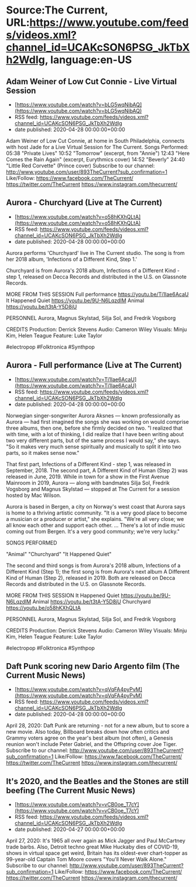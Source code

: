 # Source:The Current, URL:https://www.youtube.com/feeds/videos.xml?channel_id=UCAKcSON6PSG_JkTbXh2WdIg, language:en-US

## Adam Weiner of Low Cut Connie - Live Virtual Session
 - [https://www.youtube.com/watch?v=bLG5wqNibAQ](https://www.youtube.com/watch?v=bLG5wqNibAQ)
 - RSS feed: https://www.youtube.com/feeds/videos.xml?channel_id=UCAKcSON6PSG_JkTbXh2WdIg
 - date published: 2020-04-28 00:00:00+00:00

Adam Weiner of Low Cut Connie, at home in South Philadelphia, connects with host Jade for a Live Virtual Session for The Current.
Songs Performed:
05:38 "Private Lives"
10:52 "Tomorrow" (excerpt, from "Annie")
12:43 "Here Comes the Rain Again" (excerpt, Eurythmics cover)
14:52 "Beverly"
24:40 "Little Red Corvette" (Prince cover)
Subscribe to our channel:
http://www.youtube.com/user/893TheCurrent?sub_confirmation=1
Like/Follow:
https://www.facebook.com/TheCurrent/
https://twitter.com/TheCurrent
https://www.instagram.com/thecurrent/

## Aurora -  Churchyard (Live at The Current)
 - [https://www.youtube.com/watch?v=o58hKXhQLtA](https://www.youtube.com/watch?v=o58hKXhQLtA)
 - RSS feed: https://www.youtube.com/feeds/videos.xml?channel_id=UCAKcSON6PSG_JkTbXh2WdIg
 - date published: 2020-04-28 00:00:00+00:00

Aurora performs 'Churchyard' live in The Current studio. The song is from her 2018 album, 'Infections of a Different Kind, Step 1.'

Churchyard is from Aurora's 2018 album, Infections of a Different Kind - step 1, released on Decca Records and distributed in the U.S. on Glassnote Records.

MORE FROM THIS SESSION
Full performance https://youtu.be/Ti1Iae6AcaU
It Happened Quiet https://youtu.be/9U-N6LqzdIM
Animal https://youtu.be/t3tA-Y5D8jU

PERSONNEL
Aurora, Magnus Skylstad, Silja Sol, and Fredrik Vogsborg

CREDITS
Production: Derrick Stevens
Audio: Cameron Wiley
Visuals: Minju Kim, Helen Teague
Feature: Luke Taylor

#electropop #Folktronica #Synthpop

## Aurora - Full performance (Live at The Current)
 - [https://www.youtube.com/watch?v=Ti1Iae6AcaU](https://www.youtube.com/watch?v=Ti1Iae6AcaU)
 - RSS feed: https://www.youtube.com/feeds/videos.xml?channel_id=UCAKcSON6PSG_JkTbXh2WdIg
 - date published: 2020-04-28 00:00:00+00:00

Norwegian singer-songwriter Aurora Aksnes — known professionally as Aurora — had first imagined the songs she was working on would comprise three albums, then one, before she firmly decided on two. "I realized that with time, with a lot of thinking, I did realize that I have been writing about two very different parts, but of the same process I would say," she says. "So it makes very much sense spiritually and musically to split it into two parts, so it makes sense now."

That first part, Infections of a Different Kind - step 1, was released in September, 2018. The second part, A Different Kind of Human (Step 2) was released in June, 2019. While in town for a show in the First Avenue Mainroom in 2019, Aurora — along with bandmates Silja Sol, Fredrik Vogsborg and Magnus Skylstad — stopped at The Current for a session hosted by Mac Wilson.

Aurora is based in Bergen, a city on Norway's west coast that Aurora says is home to a thriving artistic community. "It is a very good place to become a musician or a producer or artist," she explains. "We're all very close; we all know each other and support each other. … There's a lot of indie music coming out from Bergen. It's a very good community; we're very lucky."

SONGS PERFORMED

"Animal"
"Churchyard"
"It Happened Quiet"

The second and third songs is from Aurora's 2018 album, Infections of a Different Kind (Step 1); the first song is from Aurora's next album A Different Kind of Human (Step 2), released in 2019. Both are released on Decca Records and distributed in the U.S. on Glassnote Records.

MORE FROM THIS SESSION
It Happened Quiet https://youtu.be/9U-N6LqzdIM
Animal https://youtu.be/t3tA-Y5D8jU
Churchyard https://youtu.be/o58hKXhQLtA


PERSONNEL
Aurora, Magnus Skylstad, Silja Sol, and Fredrik Vogsborg


CREDITS
Production: Derrick Stevens
Audio: Cameron Wiley
Visuals: Minju Kim, Helen Teague
Feature: Luke Taylor

#electropop #Folktronica #Synthpop

## Daft Punk scoring new Dario Argento film (The Current Music News)
 - [https://www.youtube.com/watch?v=qVqFA4pyPvM](https://www.youtube.com/watch?v=qVqFA4pyPvM)
 - RSS feed: https://www.youtube.com/feeds/videos.xml?channel_id=UCAKcSON6PSG_JkTbXh2WdIg
 - date published: 2020-04-28 00:00:00+00:00

April 28, 2020: Daft Punk are returning - not for a new album, but to score a new movie. Also today, Billboard breaks down how often critics and Grammy voters agree on the year's best album (not often), a Genesis reunion won't include Peter Gabriel, and the Offspring cover Joe Tiger.
Subscribe to our channel:
http://www.youtube.com/user/893TheCurrent?sub_confirmation=1
Like/Follow:
https://www.facebook.com/TheCurrent/
https://twitter.com/TheCurrent
https://www.instagram.com/thecurrent/

## It's 2020, and the Beatles and the Stones are still beefing (The Current Music News)
 - [https://www.youtube.com/watch?v=vCB0oe_T7cY](https://www.youtube.com/watch?v=vCB0oe_T7cY)
 - RSS feed: https://www.youtube.com/feeds/videos.xml?channel_id=UCAKcSON6PSG_JkTbXh2WdIg
 - date published: 2020-04-27 00:00:00+00:00

April 27, 2020: It's 1965 all over again as Mick Jagger and Paul McCartney trade barbs. Also, Detroit techno great Mike Huckaby dies of COVID-19, shows in virtual space get weird, Britain has its oldest-ever chart-topper as 99-year-old Captain Tom Moore covers "You'll Never Walk Alone."
Subscribe to our channel:
http://www.youtube.com/user/893TheCurrent?sub_confirmation=1
Like/Follow:
https://www.facebook.com/TheCurrent/
https://twitter.com/TheCurrent
https://www.instagram.com/thecurrent/

